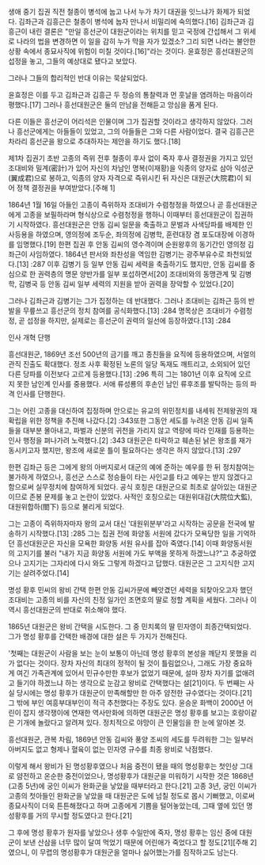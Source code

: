 생애 중기
집권 직전
철종이 병석에 눕고 나서 누가 차기 대권을 잇느냐가 화제가 되었다. 김좌근과 김흥근은 철종이 병석에 눕자 만나서 비밀리에 숙의했다.[16] 김좌근과 김흥근이 내린 결론은 "만일 흥선군이 대원군이라는 위치를 믿고 국정에 간섭해서 그 위세로 나라의 법을 변경하면 이 일을 감히 누가 막을 자가 있겠소? 그리 되면 나라는 불안한 상황 속에서 종묘사직에 위험이 미칠 것이다.[16]"라는 것이다. 윤효정은 흥선대원군의 섭정을 놓고, 그들의 예상대로 됐다고 보았다.

그러나 그들의 합리적인 반대 이유는 묵살되었다.

윤효정은 이를 두고 김좌근과 김흥근 두 정승의 통찰력과 먼 훗날을 염려하는 마음이라 평했다.[17] 그러나 흥선대원군은 둘의 만남을 전해듣고 앙심을 품게 된다.

다른 이들은 흥선군이 어리석은 인물이며 그가 집권할 것이라고 생각하지 않았다. 그러나 흥선군에게는 아들들이 있었고, 그의 아들들은 그와 다른 사람이었다. 결국 김흥근은 차라리 흥선군을 왕으로 추대하자는 제안을 하기도 했다.[18]

제1차 집권기 초반
고종의 즉위 전후
철종이 후사 없이 죽자 후사 결정권을 가지고 있던 조대비와 밀계(密計)가 있어 자신의 차남인 명복(이재황)을 익종의 양자로 삼아 익성군(翼成君)으로 봉하고, 익종의 양자 자격으로 즉위시킨 뒤 자신은 대원군(大院君)이 되어 정책 결정권을 부여받았다.[주해 1]

1864년 1월 16일 아들인 고종이 즉위하자 조대비가 수렴청정을 하였으나 곧 흥선대원군에게 고종을 보필하라며 형식상으로 수렴청정을 행하니 이때부터 흥선대원군이 집권하기 시작하였다. 흥선대원군은 안동 김씨 일문을 축출하고 문벌과 사색당파를 배제한 인사등용을 하였으며, 영의정에 조두순, 좌의정에 김병학, 훈련대장 겸 포도대장에 이경하를 임명했다.[19] 한편 집권 후 안동 김씨의 영수격이며 순원왕후의 동기간인 영의정 김좌근이 사임하였다. 1864년 판서와 좌찬성을 역임한 김병기는 광주부유수로 좌천되었다.[13] :287 이후 김병기 등 일부 안동 김씨 세력을 축출하기도 했지만, 안동 김씨를 중심으로 한 권력층의 명문 양반가를 일부 포섭하면서[20] 조대비와의 동맹관계 및 김병학, 김병국 등 안동 김씨 일부 세력의 지원을 받아 권력을 장악할 수 있었다.[20]

그러나 김좌근과 김병기는 그가 집정하는 데 반대했다. 그러나 조대비는 김좌근 등의 반발을 무릎쓰고 흥선군의 정치 참여를 공식화했다.[13] :284 명목상은 조대비가 수렴청정, 곧 섭정을 하지만, 실제로는 흥선군이 권력의 일선에 등장하였다.[13] :284

인사 개혁 단행

흥선대원군, 1869년
조선 500년의 금기를 깨고 종친들을 요직에 등용하였으며, 서얼의 관직 진출도 확대했다. 정조 사후 확정된 노론의 일당 독재도 깨트리고, 소외되어 있던 다른 당파를 이전보다 고르게 등용했다.[13] :296 특히 그는 1801년 이후 요직에 오르지 못한 남인계 인사를 중용했다. 서애 류성룡의 후손인 남인 류후조를 발탁하는 등의 파격 인사를 단행한다.

그는 어린 고종을 대신하여 집정하며 안으로는 유교의 위민정치를 내세워 전제왕권의 재확립을 위한 정책을 추진해 나갔다.[2] :343또한 그동안 세도를 누려온 안동 김씨 일족들을 대부분 몰아내고, 파벌과 신분의 귀천을 가리지 않고 역량에 따라 인재를 등용하는 인사 행정을 펴나가려 노력했다.[2] :343 대원군은 타락하고 훼손된 낡은 왕조를 재가동시키고자 했지만, 왕조에 새로운 틀이 필요하다는 생각은 하지 않았다.[13] :297

한편 김좌근 등은 그에게 왕의 아버지로서 대군의 예에 준하는 예우를 한 뒤 정치참여는 불가하게 하였으나, 흥선군 스스로 정승들이 타는 사인교를 타고 예우는 받지 않겠다고 함으로써 실무정치에 참여하게 되었다. 공식 호칭은 대원군으로 최초로 살아있는 대원군이므로 존봉 문제를 놓고 논란이 있었다. 사적인 호칭으로는 대원위대감(大院位大監), 대원위합하(閤下) 등으로 불리게 되었다.

그는 고종이 즉위하자마자 왕의 교서 대신 '대원위분부'라고 시작하는 공문을 전국에 발송하기 시작했다.[13] :285 그는 집권 전에 화양동 서원에 갔다가 모욕당한 일을 기억하던 흥선대원군은 자신을 모욕한 화양동 서원 유사를 잡아 죽였다.[14] 이때 화양동서원의 고지기를 불러 "내가 지금 화양동 서원에 가도 부액을 못하게 하겠느냐?"고 추궁하였으나 고지기는 그자리에 다시 와도 그렇게 하겠다고 답했다. 대원군은 그 고지식한 고지기는 살려주었다.[14]

명성 황후 민씨의 왕비 간택
한편 안동 김씨가문에 빼앗겼던 세력을 되찾아오고자 했던 조대비는 고종의 비를 자신의 친정 일가인 조면호의 딸로 정할 계획을 세웠다. 그러나 이 역시 흥선대원군의 반대로 취소해야 했다.

1865년 대원군은 왕비 간택을 시도한다. 그 중 민치록의 딸 민자영이 최종간택되었다. 그가 명성 황후를 간택한 배경에 대한 설은 두 가지가 전해진다.

'첫째는 대원군이 사람을 보는 눈이 보통이 아닌데 명성 황후의 본성을 깨닫지 못했을 리가 없다는 것이다. 장차 자신의 최대의 정적이 될 것이 틀림없으나, 그래도 가장 중요하게 여긴 가족관계에 있어서 민규수만한 후보가 없었기 때문에, 설마 장차 자기를 없애려고 들기야 하겠느냐 하는 생각으로 눈감고 왕비로 간택했다는 설[21]이다. 두 번째는 사실 당시에는 명성 황후가 대원군이 만족해할만 한 아주 얌전한 규수였다는 것이다.[21] 그 밖에 부인 여흥부대부인이 적극 추천했다는 주장도 있다. 윤승운 화백이 2000년 어린이 잡지 생각쟁이에 연재한 역사만화에 의하면 대원군은 명성 황후를 보고는 호랑이같은 기개에 놀랐다고 알려져 있다. 정치적으로 야망이 큰 인물임을 한 눈에 알아본 것.


흥선대원군, 관복 차림, 1869년
안동 김씨와 풍양 조씨의 세도를 두려워한 그는 일부러 아버지도 없고 형제나 혈육이 없는 민자영 규수를 최종 왕비로 낙점했다.

이렇게 해서 왕비가 된 명성황후였으나 처음 중전이 됐을 때의 명성황후는 첫인상 그대로 얌전하고 온순한 중전이었으나, 명성황후가 대원군을 미워하기 시작한 것은 1868년(고종 5년)에 궁인 이씨가 완화군을 낳았을 때부터라고 한다.[21] 고종 3년, 궁인 이씨가 고종의 첫아들인 완화군을 낳았을 때 대원군은 도에 넘칠 정도로 몹시 기뻐했고, 이로써 종묘사직이 더욱 튼튼해졌다고 하며 고종에게 기쁨을 털어놓았는데, 그때 옆에 있던 명성황후를 거의 무시할 정도였다고 한다.[21]

그 후에 명성 황후가 원자를 낳았으나 생후 수일만에 죽자, 명성 황후는 임신 중에 대원군이 보낸 산삼을 너무 많이 달여 먹었기 때문에 어린애가 죽었다고 할 정도[21][주해 2]였으니, 이 무렵의 명성황후가 대원군을 얼마나 싫어했는가를 짐작하고도 남는다.